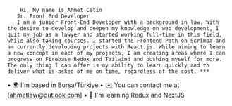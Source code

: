         Hi, My name is Ahmet Cetin
       Jr. Front End Developer
       I am a junior Front-End Developer with a background in law. With the desire to develop and deepen my knowledge on web development, I quit my job as a lawyer and started working full-time in this field, while also taking courses. I started the Frontend Path on Scrimba and am currently developing projects with React.js. While aiming to learn a new concept in each of my projects, I am creating areas where I can progress on Firebase Redux and Tailwind and pushing myself for more. The only thing I can offer is my ability to learn quickly and to deliver what is asked of me on time, regardless of the cost. ***

•	🌍  I'm based in Bursa/Türkiye
•	✉️  You can contact me at [ahmetlaw@outlook.com]
•	🧠  I'm learning Redux and NextJS


<!---
ahmetcetnn/ahmetcetnn is a ✨ special ✨ repository because its `README.md` (this file) appears on your GitHub profile.
You can click the Preview link to take a look at your changes.
--->
